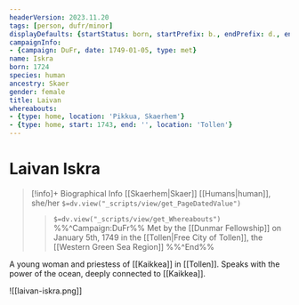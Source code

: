 ```yaml
---
headerVersion: 2023.11.20
tags: [person, dufr/minor]
displayDefaults: {startStatus: born, startPrefix: b., endPrefix: d., endStatus: died}
campaignInfo:
- {campaign: DuFr, date: 1749-01-05, type: met}
name: Iskra
born: 1724
species: human
ancestry: Skaer
gender: female
title: Laivan
whereabouts:
- {type: home, location: 'Pikkua, Skaerhem'}
- {type: home, start: 1743, end: '', location: 'Tollen'}
---
```

# Laivan Iskra
>[!info]+ Biographical Info
> [[Skaerhem|Skaer]] [[Humans|human]], she/her
> `$=dv.view("_scripts/view/get_PageDatedValue")`
>> `$=dv.view("_scripts/view/get_Whereabouts")`
>> %%^Campaign:DuFr%% Met by the [[Dunmar Fellowship]] on January 5th, 1749 in the [[Tollen|Free City of Tollen]], the [[Western Green Sea Region]] %%^End%%

A young woman and priestess of [[Kaikkea]] in [[Tollen]]. Speaks with the power of the ocean, deeply connected to [[Kaikkea]]. 

![[laivan-iskra.png]]
